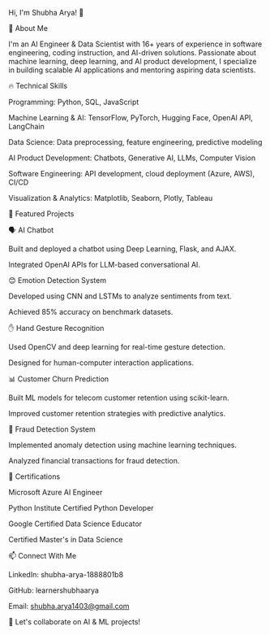 Hi, I'm Shubha Arya! 👋

🚀 About Me

I'm an AI Engineer & Data Scientist with 16+ years of experience in software engineering, coding instruction, and AI-driven solutions. Passionate about machine learning, deep learning, and AI product development, I specialize in building scalable AI applications and mentoring aspiring data scientists.

🔥 Technical Skills

Programming: Python, SQL, JavaScript

Machine Learning & AI: TensorFlow, PyTorch, Hugging Face, OpenAI API, LangChain

Data Science: Data preprocessing, feature engineering, predictive modeling

AI Product Development: Chatbots, Generative AI, LLMs, Computer Vision

Software Engineering: API development, cloud deployment (Azure, AWS), CI/CD

Visualization & Analytics: Matplotlib, Seaborn, Plotly, Tableau

📌 Featured Projects

🗣️ AI Chatbot

Built and deployed a chatbot using Deep Learning, Flask, and AJAX.

Integrated OpenAI APIs for LLM-based conversational AI.

😊 Emotion Detection System

Developed using CNN and LSTMs to analyze sentiments from text.

Achieved 85% accuracy on benchmark datasets.

✋ Hand Gesture Recognition

Used OpenCV and deep learning for real-time gesture detection.

Designed for human-computer interaction applications.

📊 Customer Churn Prediction

Built ML models for telecom customer retention using scikit-learn.

Improved customer retention strategies with predictive analytics.

🛑 Fraud Detection System

Implemented anomaly detection using machine learning techniques.

Analyzed financial transactions for fraud detection.

🌟 Certifications

Microsoft Azure AI Engineer

Python Institute Certified Python Developer

Google Certified Data Science Educator

Certified Master's in Data Science

📫 Connect With Me

LinkedIn: shubha-arya-1888801b8

GitHub: learnershubhaarya

Email: shubha.arya1403@gmail.com

🚀 Let's collaborate on AI & ML projects!
